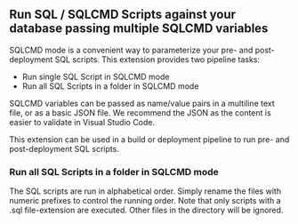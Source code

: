 ## Run SQL / SQLCMD Scripts against your database passing multiple SQLCMD variables

SQLCMD mode is a convenient way to parameterize your pre- and post-deployment SQL scripts.  This extension provides two pipeline tasks:

* Run single SQL Script in SQLCMD mode
* Run all SQL Scripts in a folder in SQLCMD mode

SQLCMD variables can be passed as name/value pairs in a multiline text file, or as a basic JSON file.  We recommend the JSON as the content is easier to validate in Visual Studio Code.

This extension can be used in a build or deployment pipeline to run pre- and post-deployment SQL scripts.

### Run all SQL Scripts in a folder in SQLCMD mode
The SQL scripts are run in alphabetical order.  Simply rename the files with numeric prefixes to control the running order.  Note that only scripts with a .sql file-extension are executed. Other files in the directory will be ignored.

